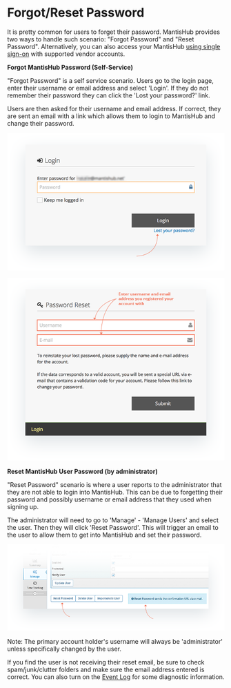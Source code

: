 # Forgot/Reset Password

It is pretty common for users to forget their password. MantisHub provides two ways to handle such scenario: "Forgot Password" and "Reset Password". Alternatively, you can also access your MantisHub [using single sign-on](/plug_ins/config_authhub) with supported vendor accounts.

**Forgot MantisHub Password (Self-Service)**

"Forgot Password" is a self service scenario.  Users go to the login page, enter their username or email address and select 'Login'. If they do not remember their password they can click the 'Lost your password?' link.

Users are then asked for their username and email address.  If correct, they are sent an email with a link which allows them to login to MantisHub and change their password.

![](./images/reset_password_1.png)

![](./images/reset_password_2.png)

**Reset MantisHub User Password (by administrator)**

"Reset Password" scenario is where a user reports to the administrator that they are not able to login into MantisHub. This can be due to forgetting their password and possibly username or email address that they used when signing up.

The administrator will need to go to 'Manage' - 'Manage Users'  and select the user. Then they will click 'Reset Password'. This will trigger an email to the user to allow them to get into MantisHub and set their password.

![](./images/reset_password_3.png)

Note: The primary account holder's username will always be 'administrator' unless specifically changed by the user. 

 If you find the user is not receiving their reset email, be sure to check spam/junk/clutter folders and make sure the email address entered is correct. You can also turn on the [Event Log](/system_management/event_log_email_notifs) for some diagnostic information. 